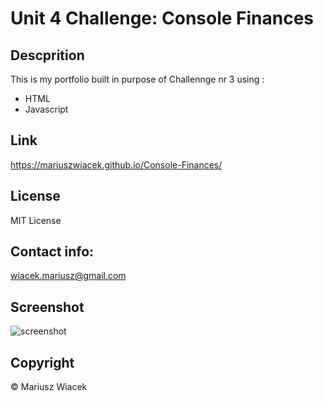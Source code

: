 # Unit 4 Challenge: Console Finances

## Descprition
This is my portfolio built in purpose of Challennge nr 3 using :

* HTML
* Javascript

## Link

https://mariuszwiacek.github.io/Console-Finances/


## License

MIT License

## Contact info: 
wiacek.mariusz@gmail.com

## Screenshot

![screenshot](images/untitled.jpeg)


## Copyright

© Mariusz Wiacek

